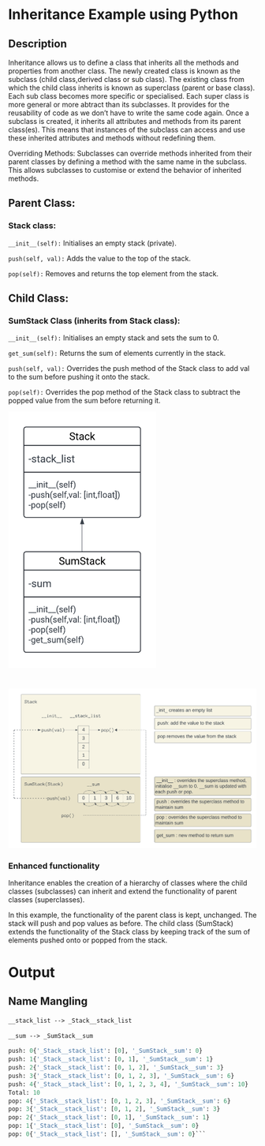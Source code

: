 
# Inheritance Example using Python
## Description

Inheritance allows us to define a class that inherits all the methods and properties from another class.
The newly created class is known as the subclass (child class,derived class or sub class).
The existing class from which the child class inherits is known as  superclass (parent or base class).
Each sub class becomes more specific or specialised.
Each super class is more general or more abtract than its subclasses.
It provides for the reusability of code as we don’t have to write the same code again. Once a subclass is created, it inherits all attributes and methods from its parent class(es). This means that instances of the subclass can access and use these inherited attributes and methods without redefining them.

Overriding Methods: Subclasses can override methods inherited from their parent classes by defining a method with the same name in the subclass. This allows subclasses to customise or extend the behavior of inherited methods.

##  Parent Class:
### Stack class:

`__init__(self):` Initialises an empty stack (private).

`push(self, val):` Adds the value to the top of the stack.

`pop(self):` Removes and returns the top element from the stack.

## Child Class:
### SumStack Class (inherits from Stack class):


`__init__(self):` Initialises an empty stack and sets the sum to 0.

`get_sum(self):` Returns the sum of elements currently in the stack.

`push(self, val):` Overrides the push method of the Stack class to add val to the sum before pushing it onto the stack.

`pop(self):` Overrides the pop method of the Stack class to subtract the popped value from the sum before returning it.


<img src="assets/Python_inheritance.png" width="300">

# 


<img src="assets/Python_inherit_diagram.png" width="600">


### Enhanced functionality

Inheritance enables the creation of a hierarchy of classes where the child classes (subclasses) can inherit and extend the functionality of parent classes (superclasses).

In this example, the functionality of the parent class is kept, unchanged. The stack will push and pop values as before. The child class (SumStack) extends the functionality of the Stack class by keeping track of the sum of elements pushed onto or popped from the stack.














# Output
## Name Mangling

`__stack_list --> _Stack__stack_list`

`__sum --> _SumStack__sum`


```python
push: 0{'_Stack__stack_list': [0], '_SumStack__sum': 0}
push: 1{'_Stack__stack_list': [0, 1], '_SumStack__sum': 1}
push: 2{'_Stack__stack_list': [0, 1, 2], '_SumStack__sum': 3}
push: 3{'_Stack__stack_list': [0, 1, 2, 3], '_SumStack__sum': 6}
push: 4{'_Stack__stack_list': [0, 1, 2, 3, 4], '_SumStack__sum': 10}
Total: 10
pop: 4{'_Stack__stack_list': [0, 1, 2, 3], '_SumStack__sum': 6}
pop: 3{'_Stack__stack_list': [0, 1, 2], '_SumStack__sum': 3}
pop: 2{'_Stack__stack_list': [0, 1], '_SumStack__sum': 1}
pop: 1{'_Stack__stack_list': [0], '_SumStack__sum': 0}
pop: 0{'_Stack__stack_list': [], '_SumStack__sum': 0}```
